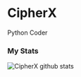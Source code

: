# CipherX
Python Coder 
### My Stats
![CipherX github stats](https://github-readme-stats.vercel.app/api?username=CipherX-XD&show_icons=true&theme=midnight-purple)
